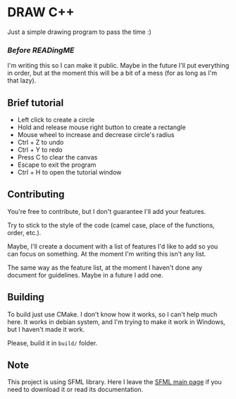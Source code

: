 # DRAW C++
Just a simple drawing program to pass the time :)

### *Before READingME*
I'm writing this so I can make it public. Maybe in the future I'll put everything in order, but at the moment this will be a bit of a mess (for as long as I'm that lazy).

## Brief tutorial
- Left click to create a circle
- Hold and release mouse right button to create a rectangle
- Mouse wheel to increase and decrease circle's radius
- Ctrl + Z to undo
- Ctrl + Y to redo
- Press C to clear the canvas
- Escape to exit the program
- Ctrl + H to open the tutorial window

## Contributing 
You're free to contribute, but I don't guarantee I'll add your features.

Try to stick to the style of the code (camel case, place of the functions, order, etc.).

Maybe, I'll create a document with a list of features I'd like to add so you can focus on something. At the moment I'm writing this isn't any list.

The same way as the feature list, at the moment I haven't done any document for guidelines. Maybe in a future I add one.

## Building
To build just use CMake. I don't know how it works, so I can't help much here. It works in debian system, and I'm trying to make it work in Windows, but I haven't made it work.

Please, build it in `build/` folder.

## Note
This project is using SFML library. Here I leave the [SFML main page](https://www.sfml-dev.org/index.php) if you need to download it or read its documentation. 

